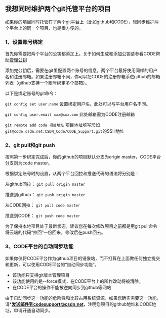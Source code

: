 ## 我想同时维护两个git托管平台的项目

如果你的项目同时托管在了两个git平台上（比如github和CODE），想同步维护两个平台上的同一个项目，也是很方便的。

### 1、设置账号绑定

首先你需要把两个平台的公钥都添加上。关于如何生成和添加公钥请参看CODE帮助[管理公钥](/help/CSDN_Code/code_support/FAQ_2_3)

添加完公钥后，需要在git里配置两个账号的信息。两个平台最好使用同样的用户名和注册邮箱。如果注册邮箱不同，你可以把CODE的注册邮箱添进github的邮箱列表（github支持一个账号绑定多个邮箱）。

以下是绑定账号的git命令：

`git config set user.name` 设置绑定用户名，此处可以与平台用户名不同。

`git config user.email xxx@xxx.com` 此处邮箱需为CODE注册邮箱

`git remote add code 项目地址` 项目地址填写形如 `git@code.csdn.net:CSDN_Code/CODE_Support.git`的SSH地址

### 2、git pull和git push

按照第一步绑定完成后，你的github的项目默认分支为origin master，CODE平台分支则为code master。

根据绑定账号时的设置，从两个平台回拉和推送代码的语法将分别是：

从github回拉： `git pull origin master`  

推送到github： `git push origin master`  

从CODE回拉： `git pull code master`  

推送到CODE： `git push code master` 

为了保持本地项目处于最新状态，建议您在每次修改项目之前都是用git pull命令将云端的代码“拉回”一份回来，修改后在push回去。   

### 3、CODE平台的自动同步功能

如果你仅将CODE平台作为github项目的镜像站，而不打算在上面做任何独立提交和更新，可以使用CODE平台的“自动同步功能”。

* 该功能只支持git版本管理项目   
* 该功能使用的是--force模式，在CODE平台上的所作改动将被清除。  
* 在CODE平台的操作不能被逆向同步到github等网站  

由于自动同步这一功能的危险性和比较占用系统资源，如果您确实需要这一功能，请***发送邮件到codesupport@csdn.net**，注明您项目的github地址和CODE地址，申请开通自动同步。